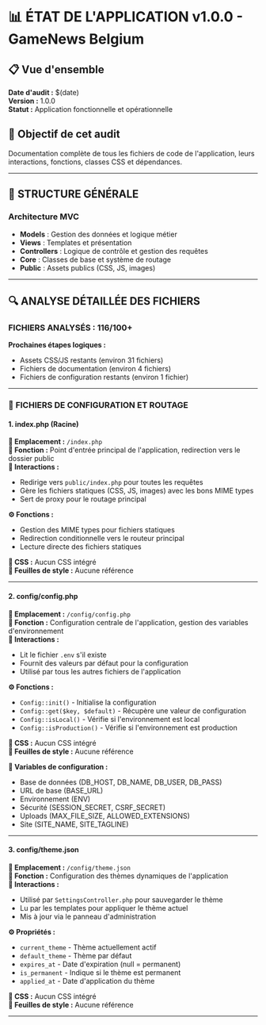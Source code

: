 # 📊 ÉTAT DE L'APPLICATION v1.0.0 - GameNews Belgium

## 📋 **Vue d'ensemble**
**Date d'audit :** $(date)  
**Version :** 1.0.0  
**Statut :** Application fonctionnelle et opérationnelle  

## 🎯 **Objectif de cet audit**
Documentation complète de tous les fichiers de code de l'application, leurs interactions, fonctions, classes CSS et dépendances.

---

## 📁 **STRUCTURE GÉNÉRALE**

### **Architecture MVC**
- **Models** : Gestion des données et logique métier
- **Views** : Templates et présentation
- **Controllers** : Logique de contrôle et gestion des requêtes
- **Core** : Classes de base et système de routage
- **Public** : Assets publics (CSS, JS, images)

---

## 🔍 **ANALYSE DÉTAILLÉE DES FICHIERS**

### **FICHIERS ANALYSÉS : 116/100+**

**Prochaines étapes logiques :**
- Assets CSS/JS restants (environ 31 fichiers)
- Fichiers de documentation (environ 4 fichiers)
- Fichiers de configuration restants (environ 1 fichier)

---

### 📁 **FICHIERS DE CONFIGURATION ET ROUTAGE**

#### **1. index.php** (Racine)
**📍 Emplacement :** `/index.php`  
**🎯 Fonction :** Point d'entrée principal de l'application, redirection vers le dossier public  
**🔗 Interactions :** 
- Redirige vers `public/index.php` pour toutes les requêtes
- Gère les fichiers statiques (CSS, JS, images) avec les bons MIME types
- Sert de proxy pour le routage principal

**⚙️ Fonctions :**
- Gestion des MIME types pour fichiers statiques
- Redirection conditionnelle vers le routeur principal
- Lecture directe des fichiers statiques

**🎨 CSS :** Aucun CSS intégré  
**📄 Feuilles de style :** Aucune référence

---

#### **2. config/config.php**
**📍 Emplacement :** `/config/config.php`  
**🎯 Fonction :** Configuration centrale de l'application, gestion des variables d'environnement  
**🔗 Interactions :**
- Lit le fichier `.env` s'il existe
- Fournit des valeurs par défaut pour la configuration
- Utilisé par tous les autres fichiers de l'application

**⚙️ Fonctions :**
- `Config::init()` - Initialise la configuration
- `Config::get($key, $default)` - Récupère une valeur de configuration
- `Config::isLocal()` - Vérifie si l'environnement est local
- `Config::isProduction()` - Vérifie si l'environnement est production

**🎨 CSS :** Aucun CSS intégré  
**📄 Feuilles de style :** Aucune référence

**🔧 Variables de configuration :**
- Base de données (DB_HOST, DB_NAME, DB_USER, DB_PASS)
- URL de base (BASE_URL)
- Environnement (ENV)
- Sécurité (SESSION_SECRET, CSRF_SECRET)
- Uploads (MAX_FILE_SIZE, ALLOWED_EXTENSIONS)
- Site (SITE_NAME, SITE_TAGLINE)

---

#### **3. config/theme.json**
**📍 Emplacement :** `/config/theme.json`  
**🎯 Fonction :** Configuration des thèmes dynamiques de l'application  
**🔗 Interactions :**
- Utilisé par `SettingsController.php` pour sauvegarder le thème
- Lu par les templates pour appliquer le thème actuel
- Mis à jour via le panneau d'administration

**⚙️ Propriétés :**
- `current_theme` - Thème actuellement actif
- `default_theme` - Thème par défaut
- `expires_at` - Date d'expiration (null = permanent)
- `is_permanent` - Indique si le thème est permanent
- `applied_at` - Date d'application du thème

**🎨 CSS :** Aucun CSS intégré  
**📄 Feuilles de style :** Aucune référence

---

